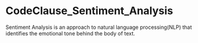# CodeClause_Sentiment_Analysis
Sentiment Analysis is an approach to natural language processing(NLP) that identifies the emotional tone behind the body of text.
